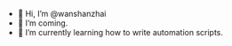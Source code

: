 - 👋 Hi, I’m @wanshanzhai
- 👀 I’m coming.
- 🌱 I’m currently learning how to write automation scripts.


<!---
wanshanzhai/wanshanzhai is a ✨ special ✨ repository because its `README.md` (this file) appears on your GitHub profile.
You can click the Preview link to take a look at your changes.
--->
